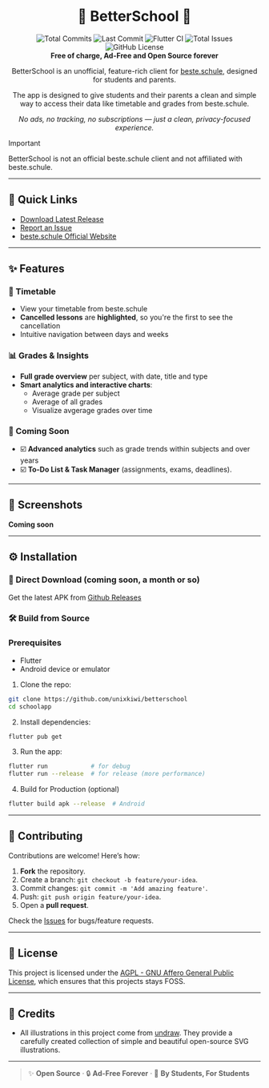 <h1 align="center">🏫 BetterSchool 🏫</h1>

<div align="center">
  <img src="https://img.shields.io/github/commit-activity/t/unixkiwi/betterschool?style=for-the-badge&logo=git&label=Total%20Commits" alt="Total Commits">
  <img src="https://img.shields.io/github/last-commit/unixkiwi/betterschool?style=for-the-badge&logo=github&label=Last%20Commit" alt="Last Commit">
  <img src="https://img.shields.io/github/actions/workflow/status/unixkiwi/betterschool/flutter_ci.yml?style=for-the-badge&logo=flutter&label=Flutter%20CI" alt="Flutter CI">
  <img src="https://img.shields.io/github/issues-raw/unixkiwi/betterschool?style=for-the-badge&logo=github&label=Total%20Issues" alt="Total Issues">
  <img src="https://img.shields.io/github/license/unixkiwi/betterschool?style=for-the-badge" alt="GitHub License">
</div>

<div align="center"><b>Free of charge, Ad-Free and Open Source forever</b></div>  
<p align="center">BetterSchool is an unofficial, feature-rich client for <a href="https://beste.schule">beste.schule</a>, designed for students and parents.</p>
<p align="center">The app is designed to give students and their parents a clean and simple way to access their data like timetable and grades from beste.schule.</p>
 
<p align="center"><i>No ads, no tracking, no subscriptions — just a clean, privacy-focused experience.</i></p>

> [!IMPORTANT]
> BetterSchool is not an official beste.schule client and not affiliated with beste.schule.

---

## 🔗 Quick Links

- [Download Latest Release](https://github.com/unixkiwi/betterschool/releases)
- [Report an Issue](https://github.com/unixkiwi/betterschool/issues)
- [beste.schule Official Website](https://beste.schule)

---

## ✨ Features

### 📅 Timetable

- View your timetable from beste.schule
- **Cancelled lessons** are **highlighted**, so you're the first to see the cancellation
- Intuitive navigation between days and weeks

### 📊 Grades & Insights

- **Full grade overview** per subject, with date, title and type
- **Smart analytics and interactive charts**:
  - Average grade per subject
  - Average of all grades
  - Visualize avgerage grades over time

### 🚧 Coming Soon

- ☑️ **Advanced analytics** such as grade trends within subjects and over years
- ☑️ **To-Do List & Task Manager** (assignments, exams, deadlines).

---

## 📱 Screenshots

**Coming soon**

---

## ⚙️ Installation

### 📲 Direct Download (coming soon, a month or so)

Get the latest APK from [Github Releases](https://github.com/unixkiwi/betterschool/releases)

### 🛠️ Build from Source

### Prerequisites

- Flutter
- Android device or emulator

1. Clone the repo:

```bash
git clone https://github.com/unixkiwi/betterschool
cd schoolapp
```

2. Install dependencies:

```bash
flutter pub get
```

3. Run the app:

```bash
flutter run            # for debug
flutter run --release  # for release (more performance)
```

4. Build for Production (optional)

```bash
flutter build apk --release  # Android
```

---

## 🤝 Contributing

Contributions are welcome! Here’s how:

1. **Fork** the repository.
2. Create a branch: `git checkout -b feature/your-idea`.
3. Commit changes: `git commit -m 'Add amazing feature'`.
4. Push: `git push origin feature/your-idea`.
5. Open a **pull request**.

Check the [Issues](https://github.com/unixkiwi/betterschool/issues) for bugs/feature requests.

---

## 📜 License

This project is licensed under the [AGPL - GNU Affero General Public License](https://github.com/unixkiwi/betterschool/blob/master/LICENSE), which ensures that this projects stays FOSS.

---

## 🙏 Credits

- All illustrations in this project come from [undraw](https://undraw.co). They provide a carefully created collection of simple and beautiful open-source SVG illustrations.

---

> ✨ **Open Source** · 🔒 **Ad-Free Forever** · 🚀 **By Students, For Students**

